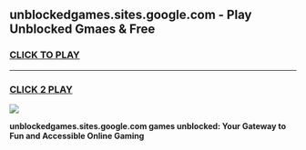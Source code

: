 
## unblockedgames.sites.google.com - Play Unblocked Gmaes & Free
<h3>
<a href="https://news.freeplayer.one?title=unblockedgames.sites.google.com&ref=16F">CLICK TO PLAY</a></h3>
<hr>

<h3>
<a href="https://news.freeplayer.one?title=unblockedgames.sites.google.com&ref=16F">CLICK 2 PLAY</a>
  
</h3>

<a href="https://news.freeplayer.one?title=unblockedgames.sites.google.com&ref=16F/"><img src="https://clearcache.store/games.png"></a>


**unblockedgames.sites.google.com games unblocked: Your Gateway to Fun and Accessible Online Gaming**
